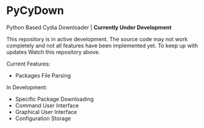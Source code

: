 # PyCyDown
Python Based Cydia Downloader | **Currently Under Development**

This repository is in active development. The source code may not work completely and not all features have been implemented yet. To keep up with updates Watch this repository above.

Current Features:

- Packages File Parsing

In Development:

- Specific Package Downloading
- Command User Interface
- Graphical User Interface
- Configuration Storage
